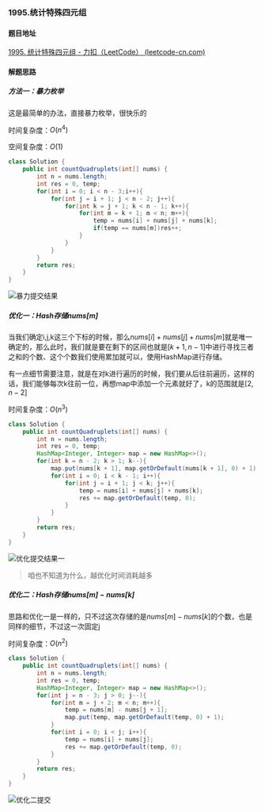 ### 1995.统计特殊四元组

#### 题目地址

[1995. 统计特殊四元组 - 力扣（LeetCode） (leetcode-cn.com)](https://leetcode-cn.com/problems/count-special-quadruplets/)

#### 解题思路

##### 方法一：暴力枚举

这是最简单的办法，直接暴力枚举，很快乐的

时间复杂度：$O(n^4)$

空间复杂度：$O(1)$

```java
class Solution {
    public int countQuadruplets(int[] nums) {
        int n = nums.length;
        int res = 0, temp;
        for(int i = 0; i < n - 3;i++){
            for(int j = i + 1; j < n - 2; j++){
                for(int k = j + 1; k < n - 1; k++){
                    for(int m = k + 1; m < n; m++){
                        temp = nums[i] + nums[j] + nums[k];
                        if(temp == nums[m])res++;
                    }
                }
            }
        }
        return res;
    }
}
```

![暴力提交结果](https://gitee.com/QingShanxl/pictures/raw/master/img//image-20211229010026154.png)

##### 优化一：Hash存储nums[m]

当我们确定i,j,k这三个下标的时候，那么$nums[i] + nums[j] + nums[m]$就是唯一确定的，那么此时，我们就是要在剩下的区间也就是$[k + 1, n - 1]$中进行寻找三者之和的个数、这个个数我们使用累加就可以，使用HashMap进行存储。

有一点细节需要注意，就是在对k进行遍历的时候，我们要从后往前遍历，这样的话，我们能够每次k往前一位，再想map中添加一个元素就好了，k的范围就是$[2, n - 2]$

时间复杂度：$O(n ^ 3)$

```java
class Solution {
    public int countQuadruplets(int[] nums) {
        int n = nums.length;
        int res = 0, temp;
        HashMap<Integer, Integer> map = new HashMap<>();
        for(int k = n - 2; k > 1; k--){
            map.put(nums[k + 1], map.getOrDefault(nums[k + 1], 0) + 1);
            for(int i = 0; i < k - 1; i++){
                for(int j = i + 1; j < k; j++){
                    temp = nums[i] + nums[j] + nums[k];
                    res += map.getOrDefault(temp, 0);
                }
            }
        }
        return res;
    }
}
```

![优化提交结果一](https://gitee.com/QingShanxl/pictures/raw/master/img//image-20211229011243666.png)

> 咱也不知道为什么，越优化时间消耗越多

##### 优化二：Hash存储$nums[m] - nums[k]$

思路和优化一是一样的，只不过这次存储的是$nums[m] - nums[k]$的个数，也是同样的细节，不过这一次固定j

时间复杂度：$O(n^2)$

```java
class Solution {
    public int countQuadruplets(int[] nums) {
        int n = nums.length;
        int res = 0, temp;
        HashMap<Integer, Integer> map = new HashMap<>();
        for(int j = n - 3; j > 0; j--){
            for(int m = j + 2; m < n; m++){
                temp = nums[m] - nums[j + 1];
                map.put(temp, map.getOrDefault(temp, 0) + 1);
            }
            for(int i = 0; i < j; i++){
                temp = nums[i] + nums[j];
                res += map.getOrDefault(temp, 0);
            }
        }
        return res;
    }
}
```

![优化二提交](https://gitee.com/QingShanxl/pictures/raw/master/img//image-20211229012307313.png)